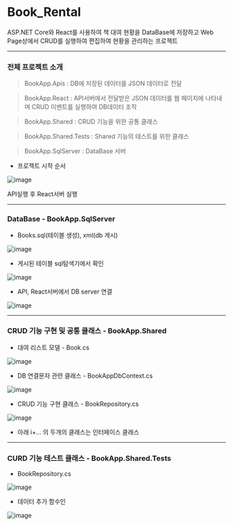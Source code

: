 # Book_Rental

ASP.NET Core와 React를 사용하여 책 대여 현황을 DataBase에 저장하고 Web Page상에서 CRUD를 실행하여 편집하여 현황을 관리하는 프로젝트

***

### 전체 프로젝트 소개

> BookApp.Apis : DB에 저장된 데이터를 JSON 데이터로 전달

> BookApp.React : API서버에서 전달받은 JSON 데이터를 웹 페이지에 나타내며 CRUD 이벤트를 실행하여 DB데이터 조작

> BookApp.Shared : CRUD 기능을 위한 공통 클래스

> BookApp.Shared.Tests : Shared 기능의 테스트를 위한 클래스

> BookApp.SqlServer : DataBase 서버

* 프로젝트 시작 순서

![image](https://user-images.githubusercontent.com/26988563/181303957-128151c6-09d4-494c-97ed-9c5275113160.png)

API실행 후 React서버 실행

***

### DataBase - BookApp.SqlServer

* Books.sql(테이블 생성), xml(db 게시)

![image](https://user-images.githubusercontent.com/26988563/181302457-77b88840-0c59-4806-a2d2-0c9ad6e777f6.png)

* 게시된 테이블 sql탐색기에서 확인

![image](https://user-images.githubusercontent.com/26988563/181303075-28faeae7-6044-46b4-9141-b1e3bc44069b.png)

* API, React서버에서 DB server 연결

![image](https://user-images.githubusercontent.com/26988563/181303495-791317c1-efeb-42d3-9a88-924bcde5ee85.png)

***

### CRUD 기능 구현 및 공통 클래스 - BookApp.Shared

* 대여 리스트 모델 - Book.cs

![image](https://user-images.githubusercontent.com/26988563/181307444-1c7944dd-3fd8-48a4-96a2-ab6841e0ce05.png)

* DB 연결문자 관련 클래스 - BookAppDbContext.cs

![image](https://user-images.githubusercontent.com/26988563/181308866-ff50ce42-8f5f-4d88-a963-bbbf8699c264.png)

* CRUD 기능 구현 클래스 - BookRepository.cs

![image](https://user-images.githubusercontent.com/26988563/181308996-e127be97-c5c8-46e8-8471-afa2e8aa38d5.png)

+ 아래 i+... 의 두개의 클래스는 인터페이스 클래스

***

### CURD 기능 테스트 클래스 - BookApp.Shared.Tests

* BookRepository.cs

![image](https://user-images.githubusercontent.com/26988563/181309697-bc2ebf4c-b0d7-49b6-b46f-5db5c581be25.png)

* 데이터 추가 함수인 

![image](https://user-images.githubusercontent.com/26988563/181310274-6c749964-0fc7-4a35-ba12-7aef9f76e1a2.png)


